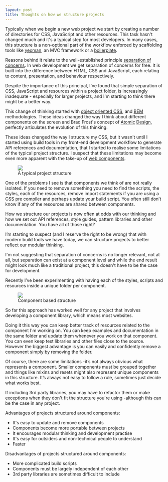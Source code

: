 ```yaml
---
layout: post
title: Thoughts on how we structure projects
---
```

Typically when we begin a new web project we start by creating a number of directories for CSS, JavaScript and other resources. This task hasn't changed much and it's a typical step for most developers. In many cases, this structure is a non-optional part of the workflow enforced by scaffolding tools like [yeoman](http://yeoman.io/), an MVC framework or a [boilerplate](http://html5boilerplate.com/). 

Reasons behind it relate to the well-established principle <a href="http://en.wikipedia.org/wiki/Separation_of_concerns">separation of concerns</a>. In web development we get separation of concerns for free. It is built into the difference between HTML, CSS and JavaScript, each relating to content, presentation, and behaviour respectively.

Despite the importance of this principal, I've found that simple separation of CSS, JavaScript and resources within a project folder, is increasingly inadequate - especially for larger projects, and I'm starting to think there might be a better way.


This change of thinking started with [object oriented CSS](https://github.com/stubbornella/oocss/wiki), and [BEM](http://bem.info/) methodologies. These ideas changed the way I think about different components on the screen and Brad Frost's concept of [Atomic](http://bradfrostweb.com/blog/post/atomic-web-design/) [Design](http://patternlab.io/about.html), perfectly articulates the evolution of this thinking. 

These ideas changed the way I structure my CSS, but it wasn't until I started using build tools in my front-end development workflow to generate API references and documentation, that I started to realise some limitations of the typical project structure. I suspect that these limitations may become even more apparent with the take-up of [web components](http://css-tricks.com/modular-future-web-components).

<figure>
	<img src="http://cdn.madebymike.com.au/consern-based.png" />
  <figcaption>A typical project structure</figcaption>
</figure>
One of the problems I see is that components we think of are not really isolated. If you need to remove something you need to find the scripts, the styles, each of the resources, remove import statements if you are using a CSS pre compiler and perhaps update your build script. You often still don’t know if any of the resources are shared between components. 

How we structure our projects is now often at odds with our thinking and how we set out API references, style guides, pattern libraries and other documentation. You have all of those right?

I’m starting to suspect (and I reserve the right to be wrong) that with modern build tools we have today, we can structure projects to better reflect our modular thinking.

I'm not suggesting that separation of concerns is no longer relevant, not at all, but separation can exist at a component level and while the end result might look much like a traditional project, this doesn't have to be the case for development.

Recently I’ve been experimenting with having each of the styles, scripts and resources inside a unique folder per component. 

<figure>
	<img src="http://cdn.madebymike.com.au/component-based.png" />
  <figcaption>Component based structure</figcaption>
</figure>
So far this approach has worked well for any project that involves developing a component library, which means most websites.

Doing it this way you can keep better track of resources related to the component I'm working on. You can keep examples and documentation in the same folder and update them whenever you work on that component. You can even keep test libraries and other files close to the source. However the biggest advantage is you can easily and confidently remove a component simply by removing the folder. 

Of course, there are some limitations -it’s not always obvious what represents a component. Smaller components must be grouped together and things like mixins and resets might also represent unique components in this structure. It’s always not easy to follow a rule, sometimes just decide what works best.

If including 3rd party libraries, you may have to refactor them or make exceptions when they don't fit the structure you're using -although this can be the case in any project. 


Advantages of projects structured around components:

* It's easy to update and remove components
* Components become more portable between projects
* It encourages modular thinking and development practise
* It's easy for outsiders and non-technical people to understand
* Faster

Disadvantages of projects structured around components:

* More complicated build scripts
* Components must be largely independent of each other
* 3rd party libraries are sometimes difficult to include